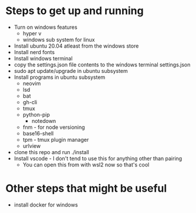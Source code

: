 # Steps to get up and running
- Turn on windows features
  - hyper v
  - windows sub system for linux
- Install ubuntu 20.04 atleast from the windows store
- Install nerd fonts
- Install windows terminal
- copy the settings.json file contents to the windows terminal settings.json
- sudo apt update/upgrade in ubuntu subsystem
- Install programs in ubuntu subsystem
  - neovim
  - lsd
  - bat
  - gh-cli
  - tmux
  - python-pip
    - notedown
  - fnm - for node versioning
  - base16-shell
  - tpm - tmux plugin manager
  - urlview
- clone this repo and run ./install
- Install vscode - I don't tend to use this for anything other than pairing
  - You can open this from with wsl2 now so that's cool

# Other steps that might be useful
- install docker for windows

